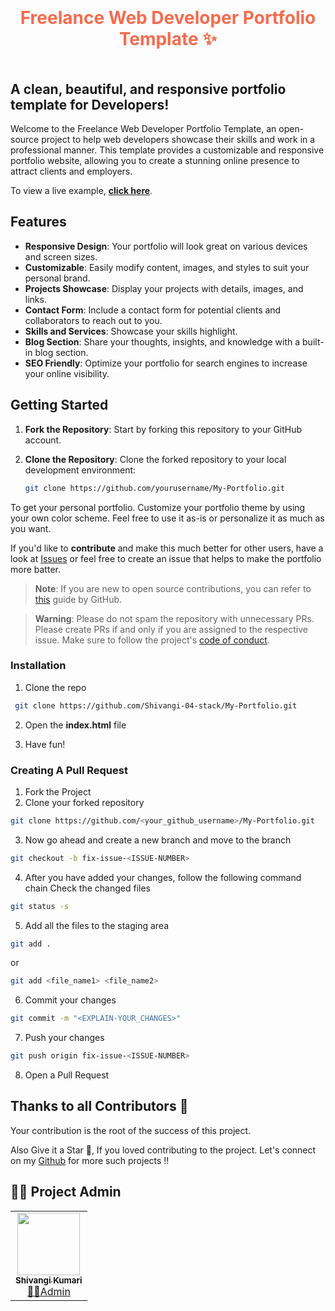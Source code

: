 <h1 style="color: #F26C4F; text-align: center; padding: 20px 0"> Freelance Web Developer Portfolio Template ✨</h1>


## A clean, beautiful, and responsive portfolio template for Developers!



Welcome to the Freelance Web Developer Portfolio Template, an open-source project to help web developers showcase their skills and work in a professional manner. This template provides a customizable and responsive portfolio website, allowing you to create a stunning online presence to attract clients and employers.

To view a live example, **[click here](#)**.

## Features

- **Responsive Design**: Your portfolio will look great on various devices and screen sizes.
- **Customizable**: Easily modify content, images, and styles to suit your personal brand.
- **Projects Showcase**: Display your projects with details, images, and links.
- **Contact Form**: Include a contact form for potential clients and collaborators to reach out to you.
- **Skills and Services**: Showcase your skills highlight.
- **Blog Section**: Share your thoughts, insights, and knowledge with a built-in blog section.
- **SEO Friendly**: Optimize your portfolio for search engines to increase your online visibility.

## Getting Started

1. **Fork the Repository**: Start by forking this repository to your GitHub account.

2. **Clone the Repository**: Clone the forked repository to your local development environment:

   ```bash
   git clone https://github.com/yourusername/My-Portfolio.git

To get your personal portfolio. Customize your portfolio theme by using your own color scheme. Feel free to use it as-is or personalize it as much as you want.

If you'd like to **contribute** and make this much better for other users, have a look at [Issues](#) or feel free to create an issue that helps to make the portfolio more batter.






> **Note**: If you are new to open source contributions, you can refer to [this](https://opensource.guide/how-to-contribute/) guide by GitHub.

> **Warning**: Please do not spam the repository with unnecessary PRs. Please create PRs if and only if you are assigned to the respective issue. Make sure to follow the project's [code of conduct](/CODE_OF_CONDUCT.md).

### Installation

1. Clone the repo

```sh
 git clone https://github.com/Shivangi-04-stack/My-Portfolio.git
```

2. Open the **index.html** file

3. Have fun!

### Creating A Pull Request

1. Fork the Project
2. Clone your forked repository

```sh
git clone https://github.com/<your_github_username>/My-Portfolio.git
```
3. Now go ahead and create a new branch and move to the branch
```sh
git checkout -b fix-issue-<ISSUE-NUMBER>
```
4. After you have added your changes, follow the following command chain
   Check the changed files
```sh
git status -s
```

5. Add all the files to the staging area
```sh
git add .
```
 or
```sh
git add <file_name1> <file_name2>
```
6. Commit your changes
```sh
git commit -m "<EXPLAIN-YOUR_CHANGES>"
```
7. Push your changes
```sh
git push origin fix-issue-<ISSUE-NUMBER>
```
8. Open a Pull Request

## Thanks to all Contributors 💪
Your contribution is the root of the success of this project.

Also Give it a Star 🌟, If you loved contributing to the project. 
Let's connect on my [Github](https://github.com/Shivangi-04-stack) for more such projects !!



## 👩‍💻 Project Admin

<table>
	<tr>
		<td align="center">
			<a href="https://github.com/Shivangi-04-stack">
				<img src="#" width="100px" alt="" />
				<br /> <sub><b>Shivangi Kumari</b></sub>
			</a>
			<br /> <a href="https://github.com/Shivangi-04-stack"> 
		👩‍💻Admin
	    </a>
		</td>
	</tr>
</table>
